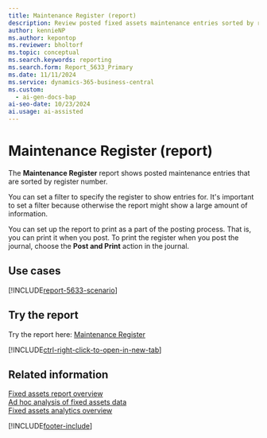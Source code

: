 ```yaml
---
title: Maintenance Register (report)
description: Review posted fixed assets maintenance entries sorted by register number. You can use the report to document posted entries or for auditing.
author: kennieNP
ms.author: kepontop
ms.reviewer: bholtorf
ms.topic: conceptual
ms.search.keywords: reporting
ms.search.form: Report_5633_Primary
ms.date: 11/11/2024
ms.service: dynamics-365-business-central
ms.custom:
  - ai-gen-docs-bap
ai-seo-date: 10/23/2024
ai.usage: ai-assisted
---
```


# Maintenance Register (report)

The **Maintenance Register** report shows posted maintenance entries that are sorted by register number.

You can set a filter to specify the register to show entries for. It's important to set a filter because otherwise the report might show a large amount of information.

You can set up the report to print as a part of the posting process. That is, you can print it when you post. To print the register when you post the journal, choose the **Post and Print** action in the journal.

## Use cases

[!INCLUDE[report-5633-scenario](../includes/report-5633-scenario-include.md)]

<!-- 

Prompt

Below is a report in an ERP system. Provide 3-4 use cases for different personas working with fixed asset management or finance for fixed assets.

Format like this:    
  
As a <persona>, use the report to    
* use case 1  
* use case 2    

Do not capitalize the persona names. 

Do not start lines with "Use the data to"

## Report name
Maintenance Register

## Report description

### What the report does

### Use cases

Please include your data sources and URLs

-->

## Try the report

Try the report here: [Maintenance Register](https://businesscentral.dynamics.com?report=5633)

[!INCLUDE[ctrl-right-click-to-open-in-new-tab](../includes/ctrl-right-click-to-open-in-new-tab.md)]

## Related information

[Fixed assets report overview](../fa-reports.md)  
[Ad hoc analysis of fixed assets data](../ad-hoc-analysis-fa.md)  
[Fixed assets analytics overview](../fa-analytics-overview.md)  

[!INCLUDE[footer-include](../includes/footer-banner.md)]